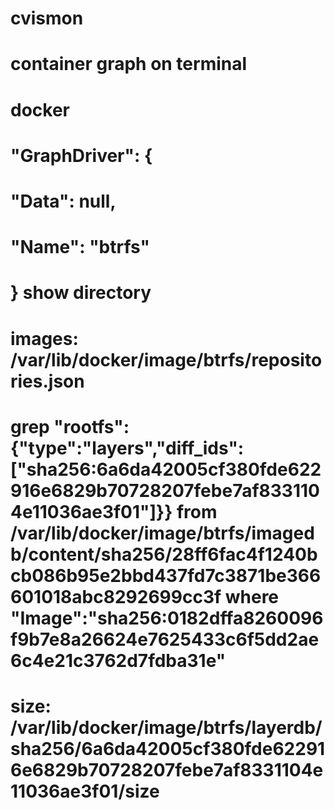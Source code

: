 # cvismon
container graph on  terminal
=======
# docker
# "GraphDriver": {
#             "Data": null,
#             "Name": "btrfs"
#         }   show directory
# images: /var/lib/docker/image/btrfs/repositories.json 
# grep "rootfs":{"type":"layers","diff_ids":["sha256:6a6da42005cf380fde622916e6829b70728207febe7af8331104e11036ae3f01"]}} from /var/lib/docker/image/btrfs/imagedb/content/sha256/28ff6fac4f1240bcb086b95e2bbd437fd7c3871be366601018abc8292699cc3f where "Image":"sha256:0182dffa8260096f9b7e8a26624e7625433c6f5dd2ae6c4e21c3762d7fdba31e"
# size: /var/lib/docker/image/btrfs/layerdb/sha256/6a6da42005cf380fde622916e6829b70728207febe7af8331104e11036ae3f01/size
